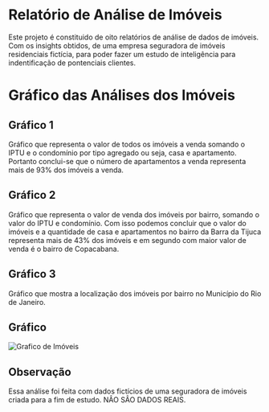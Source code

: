 # Relatório de Análise de Imóveis

Este projeto é constituido de oito relatórios de análise de dados de imóveis. Com os insights obtidos, de uma empresa seguradora de imóveis residenciais fictícia, para poder fazer um estudo de inteligência para indentificação de pontenciais clientes.

# Gráfico das Análises dos Imóveis

## Gráfico 1
  Gráfico que representa o valor de todos os imóveis a venda somando o IPTU e o condomínio por tipo agregado ou seja, casa e apartamento. Portanto conclui-se que o número de apartamentos a venda representa mais de 93% dos imóveis a venda.

## Gráfico 2

  Gráfico que representa o valor de venda dos imóveis por bairro, somando o valor do IPTU e condomínio. Com isso podemos concluir que o valor do imóveis e a quantidade de casa e apartamentos no bairro da Barra da Tijuca representa mais de 43% dos imóveis e em segundo com maior valor de venda é o bairro de Copacabana.

## Gráfico 3

  Gráfico que mostra a localização dos imóveis por bairro no Município do Rio de Janeiro.

## Gráfico 

![Grafico de Imóveis](https://github.com/ewertondrigues02/Analise-de-Dados-de-Imoveis/assets/106437473/2c6bf6ff-ff4a-4cc7-9509-e508a5787505)



## Observação

  Essa análise foi feita com dados fictícios de uma seguradora de imóveis criada para a fim de estudo. NÂO SÂO DADOS REAIS.
